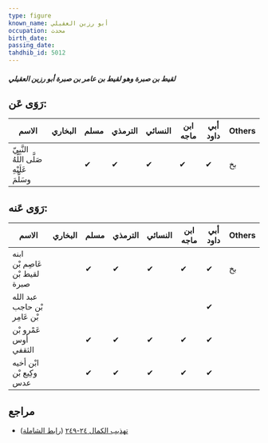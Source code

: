 ```yaml
---
type: figure
known_name: أبو رزين العقيلي
occupation: محدث
birth_date:
passing_date:
tahdhib_id: 5012
---
```

##### لقيط بن صبرة وهو لقيط بن عامر بن صبرة أبو رزين العقيلي

## رَوَى عَن:
| الاسم                                      | البخاري | مسلم | الترمذي | النسائي | ابن ماجه | أبي داود | Others |
| ------------------------------------------ | ------- | ---- | ------- | ------- | -------- | -------- | ------ |
| النَّبِيّ صَلَّى اللَّهُ عَلَيْهِ وسَلَّمَ |         | ✔    | ✔       | ✔       | ✔        | ✔        | بخ     |
## رَوَى عَنه:
| الاسم                         | البخاري | مسلم | الترمذي | النسائي | ابن ماجه | أبي داود | Others |
| ----------------------------- | ------- | ---- | ------- | ------- | -------- | -------- | ------ |
| ابنه عَاصِم بْن لقيط بْن صبرة |         | ✔    | ✔       | ✔       | ✔        | ✔        | بخ     |
| عبد الله بْن حاجب بْن عَامِر  |         |      |         |         |          | ✔        |        |
| عَمْرو بْن أوس الثقفي         |         | ✔    | ✔       | ✔       | ✔        | ✔        |        |
| ابْن أخيه وكِيع بْن عدس       |         | ✔    | ✔       | ✔       | ✔        | ✔        |        |
## مراجع
- [تهذيب الكمال ٢٤-٢٤٩](obsidian://open?vault=Tahdhib-al-Kamal&file=Figures/٥٠١٢-لقيط%20بن%20صبرة%20وهو%20لقيط%20بن%20عامر%20بن%20صبرة%20أبو%20رزين%20العقيلي) ([رابط الشاملة](https://shamela.ws/book/3722/12761))